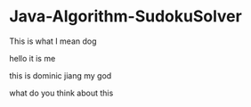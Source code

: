 # Java-Algorithm-SudokuSolver

This is what I mean dog

hello it is me

this is dominic jiang my god

what do you think about this
